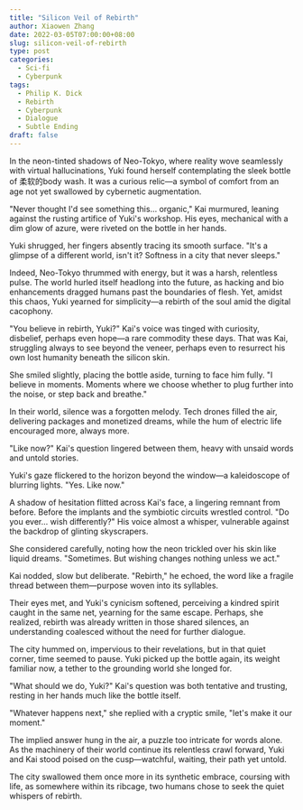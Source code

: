```yaml
---
title: "Silicon Veil of Rebirth"
author: Xiaowen Zhang
date: 2022-03-05T07:00:00+08:00
slug: silicon-veil-of-rebirth
type: post
categories:
  - Sci-fi
  - Cyberpunk
tags:
  - Philip K. Dick
  - Rebirth
  - Cyberpunk
  - Dialogue
  - Subtle Ending
draft: false
---
```


In the neon-tinted shadows of Neo-Tokyo, where reality wove seamlessly with virtual hallucinations, Yuki found herself contemplating the sleek bottle of 柔软的body wash. It was a curious relic—a symbol of comfort from an age not yet swallowed by cybernetic augmentation.

"Never thought I'd see something this... organic," Kai murmured, leaning against the rusting artifice of Yuki's workshop. His eyes, mechanical with a dim glow of azure, were riveted on the bottle in her hands. 

Yuki shrugged, her fingers absently tracing its smooth surface. "It's a glimpse of a different world, isn't it? Softness in a city that never sleeps."

Indeed, Neo-Tokyo thrummed with energy, but it was a harsh, relentless pulse. The world hurled itself headlong into the future, as hacking and bio enhancements dragged humans past the boundaries of flesh. Yet, amidst this chaos, Yuki yearned for simplicity—a rebirth of the soul amid the digital cacophony.

"You believe in rebirth, Yuki?" Kai's voice was tinged with curiosity, disbelief, perhaps even hope—a rare commodity these days. That was Kai, struggling always to see beyond the veneer, perhaps even to resurrect his own lost humanity beneath the silicon skin.

She smiled slightly, placing the bottle aside, turning to face him fully. "I believe in moments. Moments where we choose whether to plug further into the noise, or step back and breathe."

In their world, silence was a forgotten melody. Tech drones filled the air, delivering packages and monetized dreams, while the hum of electric life encouraged more, always more. 

"Like now?" Kai's question lingered between them, heavy with unsaid words and untold stories.

Yuki's gaze flickered to the horizon beyond the window—a kaleidoscope of blurring lights. "Yes. Like now."

A shadow of hesitation flitted across Kai's face, a lingering remnant from before. Before the implants and the symbiotic circuits wrestled control. "Do you ever... wish differently?" His voice almost a whisper, vulnerable against the backdrop of glinting skyscrapers.

She considered carefully, noting how the neon trickled over his skin like liquid dreams. "Sometimes. But wishing changes nothing unless we act."

Kai nodded, slow but deliberate. "Rebirth," he echoed, the word like a fragile thread between them—purpose woven into its syllables. 

Their eyes met, and Yuki's cynicism softened, perceiving a kindred spirit caught in the same net, yearning for the same escape. Perhaps, she realized, rebirth was already written in those shared silences, an understanding coalesced without the need for further dialogue.

The city hummed on, impervious to their revelations, but in that quiet corner, time seemed to pause. Yuki picked up the bottle again, its weight familiar now, a tether to the grounding world she longed for.

"What should we do, Yuki?" Kai's question was both tentative and trusting, resting in her hands much like the bottle itself.

"Whatever happens next," she replied with a cryptic smile, "let's make it our moment."

The implied answer hung in the air, a puzzle too intricate for words alone. As the machinery of their world continue its relentless crawl forward, Yuki and Kai stood poised on the cusp—watchful, waiting, their path yet untold.

The city swallowed them once more in its synthetic embrace, coursing with life, as somewhere within its ribcage, two humans chose to seek the quiet whispers of rebirth.